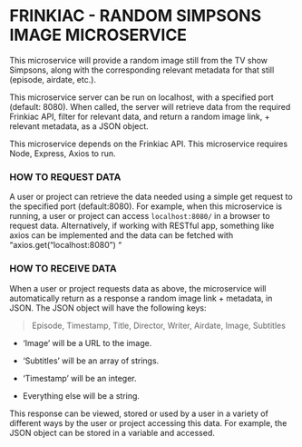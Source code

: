 # FRINKIAC - RANDOM SIMPSONS IMAGE MICROSERVICE 

This microservice will provide a random image still from the TV show Simpsons, along with the corresponding relevant metadata for that still (episode, airdate, etc.).

This microservice server can be run on localhost, with a specified port (default: 8080).
When called, the server will retrieve data from the required Frinkiac API, filter for relevant data, and return a random image link, + relevant metadata, as a JSON object.

This microservice depends on the Frinkiac API. This microservice requires Node, Express, Axios to run.




### HOW TO REQUEST DATA

A user or project can retrieve the data needed using a simple get request to the specified port (default:8080).
For example, when this microservice is running, a user or project can access `localhost:8080/` in a browser to request data. Alternatively, if working with RESTful app, something like axios can be implemented and the data can be fetched with “axios.get(“localhost:8080”) “




### HOW TO RECEIVE DATA

When a user or project requests data as above, the microservice will automatically return as a response a random image link + metadata, in JSON. The JSON object will have the following keys:

>Episode, Timestamp, Title, Director, Writer, Airdate, Image, Subtitles

- ‘Image’ will be a URL to the image.

- ‘Subtitles’ will be an array of strings.

- ‘Timestamp’ will be an integer.

- Everything else will be a string.

This response can be viewed, stored or used by a user in a variety of different ways by the user or project accessing this data. For example, the JSON object can be stored in a variable and accessed.
